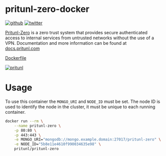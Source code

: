 # pritunl-zero-docker

[![github](https://img.shields.io/badge/github-pritunl-11bdc2.svg?style=flat)](https://github.com/pritunl)
[![twitter](https://img.shields.io/badge/twitter-pritunl-55acee.svg?style=flat)](https://twitter.com/pritunl)

[Pritunl-Zero](https://zero.pritunl.com) is a zero trust system
that provides secure authenticated access to internal services from untrusted
networks without the use of a VPN. Documentation and more
information can be found at
[docs.pritunl.com](https://docs.pritunl.com/docs/pritunl-zero)

[Dockerfile](https://github.com/pritunl/pritunl-zero-docker)

[![pritunl](//pritunl.com/img/docker/pritunl.png)](https://pritunl.com)

# Usage

To use this container the `MONGO_URI` and `NODE_ID` must be set. The node ID
is used to identify the node in the cluster, it must be unique to each
running container.

```bash
docker run --rm \
	--name pritunl-zero \
	-p 80:80 \
	-p 443:443 \
	-e MONGO_URI="mongodb://mongo.example.domain:27017/pritunl-zero" \
	-e NODE_ID="5b8e11e4610f990034635e98" \
	pritunl/pritunl-zero
```
